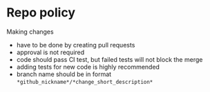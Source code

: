 # Repo policy
Making changes
- have to be done by creating pull requests
- approval is not required
- code should pass CI test, but failed tests will not block the merge
- adding tests for new code is highly recommended
- branch name should be in format `*github_nickname*/*change_short_description*`
